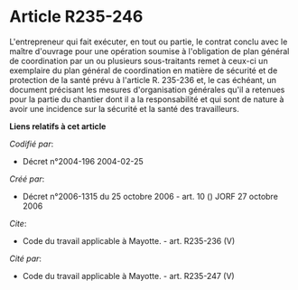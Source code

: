 # Article R235-246

L'entrepreneur qui fait exécuter, en tout ou partie, le contrat conclu avec le maître d'ouvrage pour une opération soumise à
l'obligation de plan général de coordination par un ou plusieurs sous-traitants remet à ceux-ci un exemplaire du plan général
de coordination en matière de sécurité et de protection de la santé prévu à l'article R. 235-236 et, le cas échéant, un
document précisant les mesures d'organisation générales qu'il a retenues pour la partie du chantier dont il a la
responsabilité et qui sont de nature à avoir une incidence sur la sécurité et la santé des travailleurs.

**Liens relatifs à cet article**

_Codifié par_:

  - Décret n°2004-196 2004-02-25

_Créé par_:

  - Décret n°2006-1315 du 25 octobre 2006 - art. 10 () JORF 27 octobre 2006

_Cite_:

  - Code du travail applicable à Mayotte. - art. R235-236 (V)

_Cité par_:

  - Code du travail applicable à Mayotte. - art. R235-247 (V)
